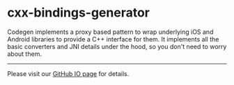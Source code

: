 cxx-bindings-generator
======================

Codegen implements a proxy based pattern to wrap underlying iOS and Android libraries to provide a C++ interface for them. It implements all the basic converters and JNI details under the hood, so you don't need to worry about them.

----------------------

Please visit our [GitHub IO page](http://proxy-gen.github.io/codegen/) for details.
